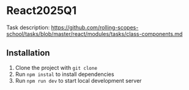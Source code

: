 # React2025Q1

Task description: <https://github.com/rolling-scopes-school/tasks/blob/master/react/modules/tasks/class-components.md>

## Installation

1. Clone the project with `git clone`
2. Run `npm instal` to install dependencies
3. Run `npm run dev` to start local development server

